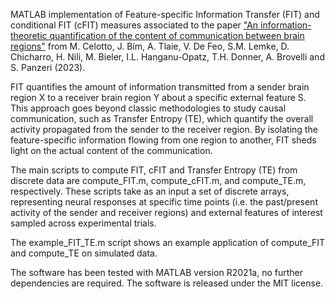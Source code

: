 MATLAB implementation of Feature-specific Information Transfer (FIT) and conditional FIT (cFIT) measures associated to the paper
["An information-theoretic quantification of the content of communication between brain regions"](https://www.biorxiv.org/content/10.1101/2023.06.14.544903v1.full.pdf) from M. Celotto, J. Bím, A. Tlaie, V. De Feo, S.M. Lemke, D. Chicharro, H. Nili, M. Bieler, I.L. Hanganu-Opatz, T.H. Donner, A. Brovelli and S. Panzeri (2023).

FIT quantifies the amount of information transmitted from a sender brain region X to a receiver brain region Y about a specific external feature S. This approach goes beyond classic methodologies to study causal communication, such as Transfer Entropy (TE), which quantify the overall activity propagated from the sender to the receiver region. By isolating the feature-specific information flowing from one region to another, FIT sheds light on the actual content of the communication.

The main scripts to compute FIT, cFIT and Transfer Entropy (TE) from discrete data are compute_FIT.m, compute_cFIT.m, and compute_TE.m, respectively.
These scripts take as an input a set of discrete arrays, representing neural responses at specific time points (i.e. the past/present activity of the sender and receiver regions) and external features of interest sampled across experimental trials.

The example_FIT_TE.m script shows an example application of compute_FIT and compute_TE on simulated data.

The software has been tested with MATLAB version R2021a, no further dependencies are required. The software is released under the MIT license.
